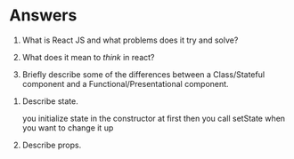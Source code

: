 # Answers

1.  What is React JS and what problems does it try and solve?

    <!-- React Js is a flexible Javascript library for building user interfaces. It helps you create complicated web appications in a more easier way. -->

1.  What does it mean to _think_ in react?

    <!-- It means thats the way to build web apps with the power of JS -->

1.  Briefly describe some of the differences between a Class/Stateful component and a Functional/Presentational component.
    <!-- Class components are a little bit more complicated to use compared to functional components who provide less functionality when it comes to building class components within your code. Class components have state and lifecycle methods used within them. -->

1)  Describe state.

    <!-- state is one of the two types of data that has control over a component -->

    you initialize state in the constructor at first then you call setState when you want to change it up

1)  Describe props.
    <!-- props are set by the parent and they are fixed throughout the lifetime of a component. -->
